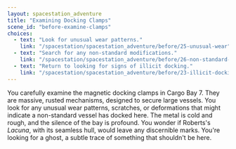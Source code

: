 ```yaml
---
layout: spacestation_adventure
title: "Examining Docking Clamps"
scene_id: "before-examine-clamps"
choices:
  - text: "Look for unusual wear patterns."
    link: "/spacestation/spacestation_adventure/before/25-unusual-wear"
  - text: "Search for any non-standard modifications."
    link: "/spacestation/spacestation_adventure/before/26-non-standard-mods"
  - text: "Return to looking for signs of illicit docking."
    link: "/spacestation/spacestation_adventure/before/23-illicit-docking"
---
```


You carefully examine the magnetic docking clamps in Cargo Bay 7. They are massive, rusted mechanisms, designed to secure large vessels. You look for any unusual wear patterns, scratches, or deformations that might indicate a non-standard vessel has docked here. The metal is cold and rough, and the silence of the bay is profound. You wonder if Roberts's *Lacuna*, with its seamless hull, would leave any discernible marks. You're looking for a ghost, a subtle trace of something that shouldn't be here.
